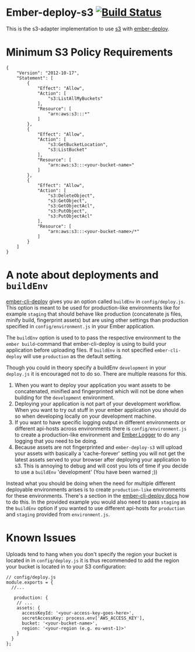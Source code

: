 # Ember-deploy-s3 [![Build Status](https://travis-ci.org/LevelbossMike/ember-deploy-s3.svg?branch=master)](https://travis-ci.org/LevelbossMike/ember-deploy-s3)

This is the s3-adapter implementation to use [s3](aws.amazon.com/s3/) with
[ember-deploy](https://github.com/levelbossmike/ember-deploy).

# Minimum S3 Policy Requirements

```
{
    "Version": "2012-10-17",
    "Statement": [
        {
            "Effect": "Allow",
            "Action": [
                "s3:ListAllMyBuckets"
            ],
            "Resource": [
                "arn:aws:s3:::*"
            ]
        },
        {
            "Effect": "Allow",
            "Action": [
                "s3:GetBucketLocation",
                "s3:ListBucket"
            ],
            "Resource": [
                "arn:aws:s3:::<your-bucket-name>"
            ]
        },
        {
            "Effect": "Allow",
            "Action": [
                "s3:DeleteObject",
                "s3:GetObject",
                "s3:GetObjectAcl",
                "s3:PutObject",
                "s3:PutObjectAcl"
            ],
            "Resource": [
                "arn:aws:s3:::<your-bucket-name>/*"
            ]
        }
    ]
}
```

# A note about deployments and `buildEnv`

[ember-cli-deploy](https://www.github.com/ember-cli/ember-cli-deploy) gives you an option called `buildEnv` in `config/deploy.js`. This option is meant to be used for production-like environments like for example `staging` that should behave like production (concatenate js files, minify build, fingerprint assets) but are using other settings than production specified in `config/environment.js` in your Ember application.

The `buildEnv` option is used to to pass the respective environment to the `ember build`-command that ember-cli-deploy is using to build your application before uploading files. If `buildEnv` is not specified `ember-cli-deploy` will use `production` as the default setting.

Though you could in theory specify a buildEnv `development` in your `deploy.js` it is encouraged not to do so. There are multiple reasons for this.

1. When you want to deploy your application you want assets to be concatenated, minified and fingerprinted which will not be done when building for the `development` environment.
2. Deploying your application is not part of your development workflow. When you want to try out stuff in your ember application you should do so when developing locally on your development machine.
3. If you want to have specific logging output in different environments or different api-hosts across environments there is `config/environment.js` to create a production-like environment and [Ember.Logger](http://emberjs.com/api/classes/Ember.Logger.html) to do any logging that you need to be doing.
4. Because assets are not fingerprinted and `ember-deploy-s3` will upload your assets with basically a 'cache-forever' setting you will not get the latest assets served to your browser after deploying your application to s3. This is annoying to debug and will cost you lots of time if you decide to use a `buildEnv` 'development' (You have been warned ;))

Instead what you should be doing when the need for multiple different deployable environments arises is to create `production-like` environments for these environments. There's a section in the [ember-cli-deploy docs](http://ember-cli.github.io/ember-cli-deploy/docs/v0.4.x/fingerprinting-options-and-staging-environments/) how to do this. In the provided example you would also need to pass `staging` as the `buildEnv` option if you wanted to use different api-hosts for `production` and `staging` provided from `environment.js`.

# Known Issues

Uploads tend to hang when you don't specify the region your bucket is located in in `config/deploy.js` it is thus recommended to add the region your bucket is located in to your S3 configuration:

```
// config/deploy.js
module.exports = {
  //...

   production: {
    // ...
    assets: {
      accessKeyId: '<your-access-key-goes-here>',
      secretAccessKey: process.env['AWS_ACCESS_KEY'],
      bucket: '<your-bucket-name>',
      region: '<your-region (e.g. eu-west-1)>'
    }
  }
};
```
